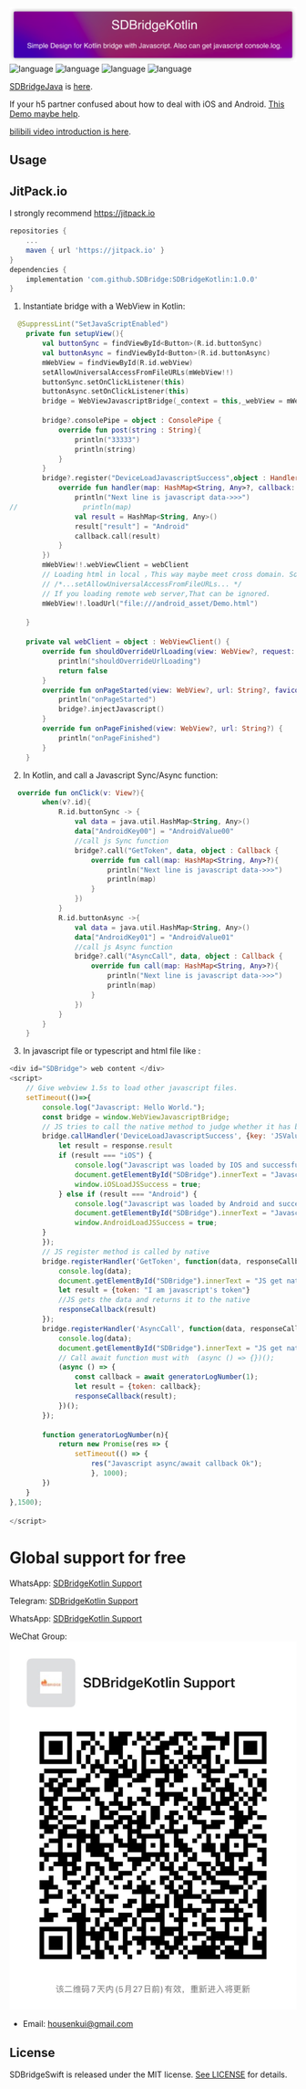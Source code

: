 ![](Resource/SDBridgeKotlin.png)
![language](https://img.shields.io/badge/Language-Kotlin-green)
![language](https://img.shields.io/badge/support-Javascript/Async/Await-green)
![language](https://img.shields.io/badge/support-Jitpack-green)
![language](https://img.shields.io/badge/support-bilibili_video-green)


[SDBridgeJava](https://github.com/SDBridge/SDBridgeJava) is [here](https://github.com/SDBridge/SDBridgeJava).

If your h5 partner confused about how to deal with iOS and Android.
[This Demo maybe help](https://github.com/SDBridge/TypeScriptDemo).

[bilibili video introduction is here](https://search.bilibili.com/all?vt=53806197&keyword=SDBridgeKotlin&from_source=webtop_search&spm_id_from=333.788).

Usage
-----

## JitPack.io

I strongly recommend https://jitpack.io
```groovy
repositories {
    ...
    maven { url 'https://jitpack.io' }
}
dependencies {
    implementation 'com.github.SDBridge:SDBridgeKotlin:1.0.0'
}
```

1) Instantiate bridge with a WebView in Kotlin:
```Kotlin
  @SuppressLint("SetJavaScriptEnabled")
    private fun setupView(){
        val buttonSync = findViewById<Button>(R.id.buttonSync)
        val buttonAsync = findViewById<Button>(R.id.buttonAsync)
        mWebView = findViewById(R.id.webView)
        setAllowUniversalAccessFromFileURLs(mWebView!!)
        buttonSync.setOnClickListener(this)
        buttonAsync.setOnClickListener(this)
        bridge = WebViewJavascriptBridge(_context = this,_webView = mWebView )

        bridge?.consolePipe = object : ConsolePipe {
            override fun post(string : String){
                println("33333")
                println(string)
            }
        }
        bridge?.register("DeviceLoadJavascriptSuccess",object : Handler {
            override fun handler(map: HashMap<String, Any>?, callback: Callback) {
                println("Next line is javascript data->>>")
//                println(map)
                val result = HashMap<String, Any>()
                result["result"] = "Android"
                callback.call(result)
            }
        })
        mWebView!!.webViewClient = webClient
        // Loading html in local ，This way maybe meet cross domain. So You should not forget to set
        // /*...setAllowUniversalAccessFromFileURLs... */
        // If you loading remote web server,That can be ignored.
        mWebView!!.loadUrl("file:///android_asset/Demo.html")

    }

    private val webClient = object : WebViewClient() {
        override fun shouldOverrideUrlLoading(view: WebView?, request: WebResourceRequest?): Boolean {
            println("shouldOverrideUrlLoading")
            return false
        }
        override fun onPageStarted(view: WebView?, url: String?, favicon: Bitmap?) {
            println("onPageStarted")
            bridge?.injectJavascript()
        }
        override fun onPageFinished(view: WebView?, url: String?) {
            println("onPageFinished")
        }
    }
```
2) In Kotlin, and call a Javascript Sync/Async function:
```Kotlin
  override fun onClick(v: View?){
        when(v?.id){
            R.id.buttonSync -> {
                val data = java.util.HashMap<String, Any>()
                data["AndroidKey00"] = "AndroidValue00"
                //call js Sync function
                bridge?.call("GetToken", data, object : Callback {
                    override fun call(map: HashMap<String, Any>?){
                        println("Next line is javascript data->>>")
                        println(map)
                    }
                })
            }
            R.id.buttonAsync ->{
                val data = java.util.HashMap<String, Any>()
                data["AndroidKey01"] = "AndroidValue01"
                //call js Async function
                bridge?.call("AsyncCall", data, object : Callback {
                    override fun call(map: HashMap<String, Any>?){
                        println("Next line is javascript data->>>")
                        println(map)
                    }
                })
            }
        }
    }
```
3) In javascript file or typescript and html file like :
	
```javascript
<div id="SDBridge"> web content </div>
<script>
    // Give webview 1.5s to load other javascript files.
    setTimeout(()=>{
        console.log("Javascript: Hello World.");
        const bridge = window.WebViewJavascriptBridge;
        // JS tries to call the native method to judge whether it has been loaded successfully and let itself know whether its user is in android app or IOS app
        bridge.callHandler('DeviceLoadJavascriptSuccess', {key: 'JSValue'}, function(response) {
            let result = response.result
            if (result === "iOS") {
                console.log("Javascript was loaded by IOS and successfully loaded.");
                document.getElementById("SDBridge").innerText = "Javascript was loaded by IOS and successfully loaded.";
                window.iOSLoadJSSuccess = true;
            } else if (result === "Android") {
                console.log("Javascript was loaded by Android and successfully loaded.");
                document.getElementById("SDBridge").innerText = "Javascript was loaded by Android and successfully loaded.";
                window.AndroidLoadJSSuccess = true;
        }
        });
        // JS register method is called by native
        bridge.registerHandler('GetToken', function(data, responseCallback) {
            console.log(data);
            document.getElementById("SDBridge").innerText = "JS get native data:" + JSON.stringify(data);
            let result = {token: "I am javascript's token"}
            //JS gets the data and returns it to the native
            responseCallback(result)
        });
        bridge.registerHandler('AsyncCall', function(data, responseCallback) {
            console.log(data);
            document.getElementById("SDBridge").innerText = "JS get native data:" + JSON.stringify(data);
            // Call await function must with  (async () => {})();
            (async () => {
                const callback = await generatorLogNumber(1);
                let result = {token: callback};
                responseCallback(result);
            })();
        });
        
        function generatorLogNumber(n){
            return new Promise(res => {
                setTimeout(() => {
                    res("Javascript async/await callback Ok");
                    }, 1000);
        })
    }
},1500);

</script>
```
# Global support for free
WhatsApp:
[SDBridgeKotlin Support](https://chat.whatsapp.com/CAh3TGcz6VdCUvnTAYURte)

Telegram:
[SDBridgeKotlin Support](https://t.me/+aB5MmX8f6gw0MmRl)

WhatsApp:
[SDBridgeKotlin Support](https://chat.whatsapp.com/CAh3TGcz6VdCUvnTAYURte)

WeChat Group:
![](Resource/SDBridgeKotlinSupport.png)

- Email: housenkui@gmail.com

## License

SDBridgeSwift is released under the MIT license. [See LICENSE](https://github.com/SDBridge/SDBridgeKotlin/blob/main/LICENSE) for details.
